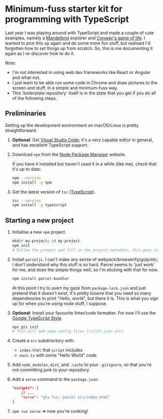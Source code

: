 # Minimum-fuss starter kit for programming with TypeScript

Last year I was playing around with TypeScript and made a couple of cute examples, namely a [Mandelbrot] explorer and [Conway's game of life].
I wanted to pick this up again and do some more fun stuff, but realised I'd forgotten how to set things up from scratch. So, this is me documenting it again as I re-discover how to do it.

Note:

- I'm not interested in using web dev frameworks like React or Angular and what-not. 
- I just want to be able run some code in Chrome and draw pictures to the screen and stuff, in a simple and minimum-fuss way.
- This 'boilerplate repository' itself is in the state that you get if you do all of the following steps.

## Preliminaries

Setting up the development environment on macOS/Linux is pretty straightforward.

1. **Optional**: Get [Visual Studio Code]; it's a very capable editor in general, and has excellent TypeScript support.

1. Download `npm` from the [Node Package Manager] website.

    If you have it installed but haven't used it in a while (like me), check that it's up to date:

    ```bash
    npm --version
    npm install -g npm
    ```

1. Get the latest version of `tsc` ([TypeScript]).

    ```bash
    tsc --version
    npm install -g typescript
    ```

## Starting a new project

1. Initialise a new `npm` project.

    ```bash
    mkdir my-project; cd my-project
    npm init
    # Follow the prompts and fill in the project metadata; this goes in package.json.
    ```

1. Install `parceljs`. I can't make any sense of webpack/browserify/gulp/etc; I don't understand why this stuff is so hard. Parcel seems to 'just work' for me, and does the simple things well, so I'm sticking with that for now.

    ```bash
    npm install parcel-bundler
    ```

    At this point I try to avert my gaze  from `package-lock.json` and just pretend that it doesn't exist. It's pretty bizarre that you need so many dependencies to print "Hello, world", but there it is. This is what you sign up for when you're using node stuff, I suppose.

1. **Optional**: Install your favourite linter/code formatter. For now I'll use the [Google TypeScript Style].

    ```bash
    npx gts init
    # This will add some config files (tslint.json etc).
    ```

1. Create a `src` subdirectory with:

    - `index.html` that `script` includes
    - `main.ts` with some "Hello World" code.

1. Add `node_modules`, `dist`, and `.cache` to your `.gitignore`, so that you're not committing junk to your repository.

1. Add a `serve` command to the `package.json`:

    ```json
    "scripts": {
        // ...
        "serve": "gts fix; parcel src/index.html"
    }
    ```

1. `npm run serve` => now you're cooking!


[Mandelbrot]: https://github.com/aslanides/mandelbrot
[Conway's game of life]: https://github.com/aslanides/conway
[Visual Studio Code]: https://code.visualstudio.com
[Node Package Manager]: https://www.npmjs.com/get-npm
[TypeScript]: https://typescriptlang.org
[Google TypeScript Style]: https://github.com/google/gts